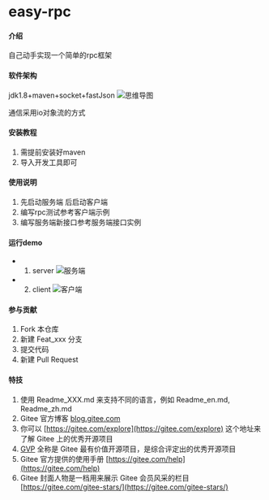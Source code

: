 # easy-rpc

#### 介绍
自己动手实现一个简单的rpc框架

#### 软件架构
jdk1.8+maven+socket+fastJson
![思维导图](https://images.gitee.com/uploads/images/2021/0331/221757_8df57b82_5489834.png "屏幕截图.png")

通信采用io对象流的方式


#### 安装教程

1. 需提前安装好maven
1. 导入开发工具即可


#### 使用说明

1.  先启动服务端 后启动客户端
2.  编写rpc测试参考客户端示例
3.  编写服务端新接口参考服务端接口实例  

#### 运行demo

- 1. server
![服务端](https://images.gitee.com/uploads/images/2021/0331/222322_376b61ed_5489834.png "屏幕截图.png")

- 2. client
![客户端](https://images.gitee.com/uploads/images/2021/0331/222248_f2f2c51a_5489834.png "屏幕截图.png")

#### 参与贡献

1.  Fork 本仓库
2.  新建 Feat_xxx 分支
3.  提交代码
4.  新建 Pull Request


#### 特技

1.  使用 Readme\_XXX.md 来支持不同的语言，例如 Readme\_en.md, Readme\_zh.md
2.  Gitee 官方博客 [blog.gitee.com](https://blog.gitee.com)
3.  你可以 [https://gitee.com/explore](https://gitee.com/explore) 这个地址来了解 Gitee 上的优秀开源项目
4.  [GVP](https://gitee.com/gvp) 全称是 Gitee 最有价值开源项目，是综合评定出的优秀开源项目
5.  Gitee 官方提供的使用手册 [https://gitee.com/help](https://gitee.com/help)
6.  Gitee 封面人物是一档用来展示 Gitee 会员风采的栏目 [https://gitee.com/gitee-stars/](https://gitee.com/gitee-stars/)
